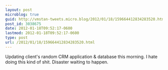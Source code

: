 ```yaml
---
layout: post
microblog: true
guid: http://vmstan-tweets.micro.blog/2012/01/18/159664412834283520.html
post_id: 3038675
date: 2012-01-18T09:52:17-0600
lastmod: 2012-01-18T09:52:17-0600
type: post
url: /2012/01/18/159664412834283520.html
---
```

Updating client's random CRM application & database this morning. I hate doing this kind of shit. Disaster waiting to happen.
